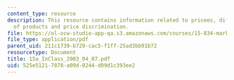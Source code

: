 ```yaml
---
content_type: resource
description: This resource contains information related to pricees, differentiation
  of products and price discrimination.
file: https://ol-ocw-studio-app-qa.s3.amazonaws.com/courses/15-834-marketing-strategy-spring-2003/525e51217878a09d0244d09d1c393ee2_15a_InClass_2003_04_07.pdf
file_type: application/pdf
parent_uid: 211c1739-b729-cac5-f1ff-25ad3bb91b72
resourcetype: Document
title: 15a_InClass_2003_04_07.pdf
uid: 525e5121-7878-a09d-0244-d09d1c393ee2
---
```

